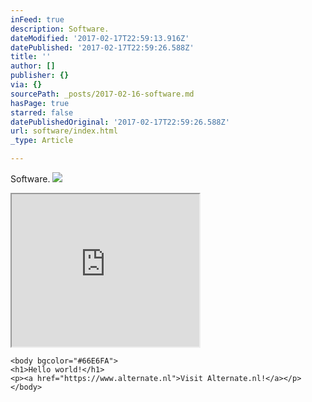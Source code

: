 ```yaml
---
inFeed: true
description: Software.
dateModified: '2017-02-17T22:59:13.916Z'
datePublished: '2017-02-17T22:59:26.588Z'
title: ''
author: []
publisher: {}
via: {}
sourcePath: _posts/2017-02-16-software.md
hasPage: true
starred: false
datePublishedOriginal: '2017-02-17T22:59:26.588Z'
url: software/index.html
_type: Article

---
```

Software.
![](https://the-grid-user-content.s3-us-west-2.amazonaws.com/9cc8f4fa-8328-4c62-90b5-9e110cbc7f90.png)

<iframe src="https://the-grid.github.io/ed-userhtml/?g=eJxNjbEKgzAQQHe_Io27R5cMch44VPoF3WONRji8EA-Cf2-6dX3w3sNZlsvM21dY8mBb515uGi01GJ_0DsxiimReHggVNJgIvYk5rIONqunsAUopnWcN-fAauoMtffZzVzP-sap7Qki1AL8j3QSpJrY" height="244" style=""></iframe>

    <body bgcolor="#66E6FA">
    <h1>Hello world!</h1>
    <p><a href="https://www.alternate.nl">Visit Alternate.nl!</a></p>
    </body>